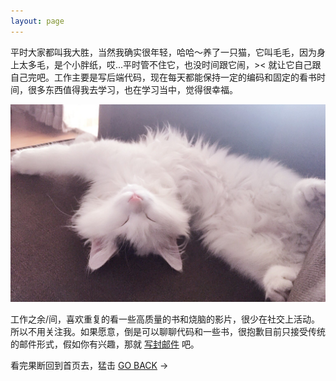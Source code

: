 ```yaml
---
layout: page
---
```


平时大家都叫我大胜，当然我确实很年轻，哈哈～养了一只猫，它叫毛毛，因为身上太多毛，是个小胖纸，哎...平时管不住它，也没时间跟它闹，>< 就让它自己跟自己完吧。工作主要是写后端代码，现在每天都能保持一定的编码和固定的看书时间，很多东西值得我去学习，也在学习当中，觉得很幸福。

![cat](/media/cat.jpg)

工作之余/间，喜欢重复的看一些高质量的书和烧脑的影片，很少在社交上活动。所以不用关注我。如果愿意，倒是可以聊聊代码和一些书，很抱歉目前只接受传统的邮件形式，假如你有兴趣，那就 <a href="mailto:sheng@websay.me" target='_blank'>写封邮件</a> 吧。

看完果断回到首页去，猛击 [GO BACK](http://websay.me/) →
